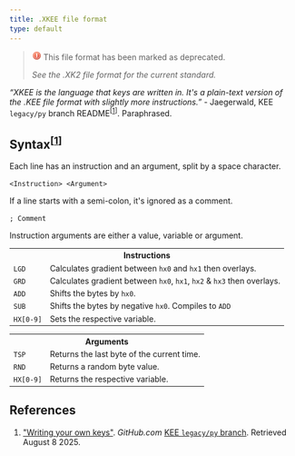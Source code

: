 ```yaml
---
title: .XKEE file format
type: default
---
```


> <img src="../../img/icons/exclamation.png"> This file format has been marked as deprecated.
>
> *See the <page-link href="/wiki/File_Formats/XK2">.XK2 file format</page-link> for the current standard.*

*“XKEE is the language that keys are written in. It's a plain-text version of the <page-link href="/wiki/File_Formats/KEE">.KEE file format</page-link> with slightly more instructions.”* - Jaegerwald, KEE `legacy/py` branch README<sup>[[1](#/wiki/Special:References)]</sup>. Paraphrased.

## Syntax<sup>[[1](#/wiki/Special:References)]</sup>
Each line has an instruction and an argument, split by a space character.
```
<Instruction> <Argument>
```
If a line starts with a semi-colon, it's ignored as a comment.
```
; Comment
```

Instruction arguments are either a value, variable or argument.

<table>
    <tr>
        <th colspan="2">Instructions</th>
    </tr>
    <tr>
        <td><code>LGD<br></code></td><td>Calculates gradient between <code>hx0</code> and <code>hx1</code> then overlays.</td>
    </tr>
    <tr>
        <td><code>GRD<br></code></td><td>Calculates gradient between <code>hx0</code>, <code>hx1</code>, <code>hx2</code> & <code>hx3</code> then overlays.</td>
    </tr>
    <tr>
        <td><code>ADD<br></code></td><td>Shifts the bytes by <code>hx0</code>.</td>
    </tr>
    <tr>
        <td><code>SUB<br></code></td><td>Shifts the bytes by negative <code>hx0</code>. Compiles to <code>ADD</code></td>
    </tr>
    <tr>
        <td><code>HX[0-9]<br></code></td><td>Sets the respective variable.</td>
    </tr>
</table>

<table>
    <tr>
        <th colspan="2">Arguments</th>
    </tr>
    <tr>
        <td><code>TSP<br></code></td><td>Returns the last byte of the current time.</td>
    </tr>
    <tr>
        <td><code>RND<br></code></td><td>Returns a random byte value.</td>
    </tr>
    <tr>
        <td><code>HX[0-9]<br></code></td><td>Returns the respective variable.</td>
    </tr>
</table>

## References
1. ["Writing your own keys"](https://github.com/Jaegerwald/KEE/tree/legacy/py#writing-your-own-keys). *GitHub.com* [KEE `legacy/py` branch](https://github.com/Jaegerwald/KEE/tree/legacy/py). Retrieved August 8 2025.